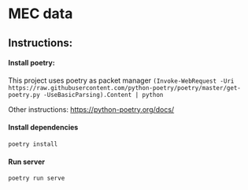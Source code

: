 # MEC data

## Instructions:

#### Install poetry:
This project uses poetry as packet manager
```(Invoke-WebRequest -Uri https://raw.githubusercontent.com/python-poetry/poetry/master/get-poetry.py -UseBasicParsing).Content | python```

Other instructions: https://python-poetry.org/docs/

#### Install dependencies
```poetry install```

#### Run server
```poetry run serve```


